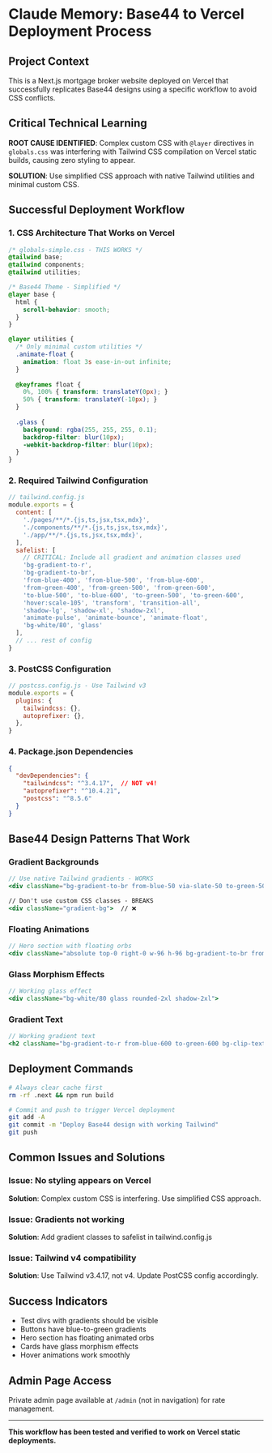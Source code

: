 # Claude Memory: Base44 to Vercel Deployment Process

## Project Context
This is a Next.js mortgage broker website deployed on Vercel that successfully replicates Base44 designs using a specific workflow to avoid CSS conflicts.

## Critical Technical Learning
**ROOT CAUSE IDENTIFIED**: Complex custom CSS with `@layer` directives in `globals.css` was interfering with Tailwind CSS compilation on Vercel static builds, causing zero styling to appear.

**SOLUTION**: Use simplified CSS approach with native Tailwind utilities and minimal custom CSS.

## Successful Deployment Workflow

### 1. CSS Architecture That Works on Vercel
```css
/* globals-simple.css - THIS WORKS */
@tailwind base;
@tailwind components;
@tailwind utilities;

/* Base44 Theme - Simplified */
@layer base {
  html {
    scroll-behavior: smooth;
  }
}

@layer utilities {
  /* Only minimal custom utilities */
  .animate-float {
    animation: float 3s ease-in-out infinite;
  }
  
  @keyframes float {
    0%, 100% { transform: translateY(0px); }
    50% { transform: translateY(-10px); }
  }
  
  .glass {
    background: rgba(255, 255, 255, 0.1);
    backdrop-filter: blur(10px);
    -webkit-backdrop-filter: blur(10px);
  }
}
```

### 2. Required Tailwind Configuration
```javascript
// tailwind.config.js
module.exports = {
  content: [
    './pages/**/*.{js,ts,jsx,tsx,mdx}',
    './components/**/*.{js,ts,jsx,tsx,mdx}',
    './app/**/*.{js,ts,jsx,tsx,mdx}',
  ],
  safelist: [
    // CRITICAL: Include all gradient and animation classes used
    'bg-gradient-to-r',
    'bg-gradient-to-br',
    'from-blue-400', 'from-blue-500', 'from-blue-600',
    'from-green-400', 'from-green-500', 'from-green-600',
    'to-blue-500', 'to-blue-600', 'to-green-500', 'to-green-600',
    'hover:scale-105', 'transform', 'transition-all',
    'shadow-lg', 'shadow-xl', 'shadow-2xl',
    'animate-pulse', 'animate-bounce', 'animate-float',
    'bg-white/80', 'glass'
  ],
  // ... rest of config
}
```

### 3. PostCSS Configuration
```javascript
// postcss.config.js - Use Tailwind v3
module.exports = {
  plugins: {
    tailwindcss: {},
    autoprefixer: {},
  },
}
```

### 4. Package.json Dependencies
```json
{
  "devDependencies": {
    "tailwindcss": "^3.4.17",  // NOT v4!
    "autoprefixer": "^10.4.21",
    "postcss": "^8.5.6"
  }
}
```

## Base44 Design Patterns That Work

### Gradient Backgrounds
```jsx
// Use native Tailwind gradients - WORKS
<div className="bg-gradient-to-br from-blue-50 via-slate-50 to-green-50">

// Don't use custom CSS classes - BREAKS
<div className="gradient-bg">  // ❌
```

### Floating Animations
```jsx
// Hero section with floating orbs
<div className="absolute top-0 right-0 w-96 h-96 bg-gradient-to-br from-blue-400 to-blue-600 rounded-full mix-blend-multiply filter blur-3xl opacity-20 animate-pulse animate-float"></div>
```

### Glass Morphism Effects
```jsx
// Working glass effect
<div className="bg-white/80 glass rounded-2xl shadow-2xl">
```

### Gradient Text
```jsx
// Working gradient text
<h2 className="bg-gradient-to-r from-blue-600 to-green-600 bg-clip-text text-transparent">
```

## Deployment Commands
```bash
# Always clear cache first
rm -rf .next && npm run build

# Commit and push to trigger Vercel deployment
git add -A
git commit -m "Deploy Base44 design with working Tailwind"
git push
```

## Common Issues and Solutions

### Issue: No styling appears on Vercel
**Solution**: Complex custom CSS is interfering. Use simplified CSS approach.

### Issue: Gradients not working
**Solution**: Add gradient classes to safelist in tailwind.config.js

### Issue: Tailwind v4 compatibility
**Solution**: Use Tailwind v3.4.17, not v4. Update PostCSS config accordingly.

## Success Indicators
- Test divs with gradients should be visible
- Buttons have blue-to-green gradients
- Hero section has floating animated orbs
- Cards have glass morphism effects
- Hover animations work smoothly

## Admin Page Access
Private admin page available at `/admin` (not in navigation) for rate management.

---

**This workflow has been tested and verified to work on Vercel static deployments.**